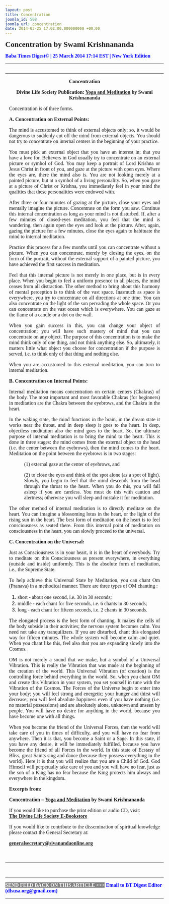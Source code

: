 ```yaml
---
layout: post
title: Concentration
joomla_id: 508
joomla_url: concentration
date: 2014-03-25 17:02:00.000000000 +00:00
---
```

<div>
<p style="margin-left: 0.5in; text-indent: -0.5in;"><span style="font-size: 18pt; font-family: book antiqua,palatino;"><strong>Concentration by Swami Krishnananda</strong></span></p>
</div>
<p style="text-align: justify;"><strong><span style="font-family: book antiqua,palatino; font-size: 12pt; color: #3366ff;"><span style="line-height: 115%;"><span style="color: #0000ff;">Baba Times Digest© | 25 March 2014 17:14 EST | New York Edition</span><br /></span></span></strong></p>
<hr />
<div>
<table align="left" cellpadding="0" cellspacing="0" vspace="0" hspace="0">
<tbody>
<tr>
<td style="padding: 0in 9pt;" align="left" valign="top">
<p style="text-align: center;" align="center"><span style="font-size: 12pt; font-family: book antiqua,palatino;"><strong>Concentration</strong></span></p>
<p style="text-align: center;" align="center"><span style="font-size: 12pt; font-family: book antiqua,palatino;"><strong>Divine Life Society Publication: </strong><a href="http://www.dlshq.org/messages/yogamed.htm#techniques"><strong>Yoga and Meditation</strong></a><strong> by Swami Krishnananda</strong></span></p>
<p style="text-align: justify;"><span style="font-size: 12pt; font-family: book antiqua,palatino;">Concentration is of three forms.</span></p>
<p style="text-align: justify;"><span style="font-size: 12pt; font-family: book antiqua,palatino;"><strong>A. Concentration on External Points:</strong></span></p>
<p style="text-align: justify;"><span style="font-size: 12pt; font-family: book antiqua,palatino;">The mind is accustomed to think of external objects only; so, it would be dangerous to suddenly cut off the mind from external objects. You should not try to concentrate on internal centers in the beginning of your practice.</span></p>
<p style="text-align: justify;"><span style="font-size: 12pt; font-family: book antiqua,palatino;">You must pick an external object that you have an interest in; that you have a love for. Believers in God usually try to concentrate on an external picture or symbol of God. You may keep a portrait of Lord Krishna or Jesus Christ in front of you, and gaze at the picture with open eyes. Where the eyes are, there the mind also is. You are not looking merely at a painted picture, but at a symbol of a living personality. So, when you gaze at a picture of Christ or Krishna, you immediately feel in your mind the qualities that these personalities were endowed with.</span></p>
<p style="text-align: justify;"><span style="font-size: 12pt; font-family: book antiqua,palatino;">After three or four minutes of gazing at the picture, close your eyes and mentally imagine the picture. Concentrate on the form you saw. Continue this internal concentration as long as your mind is not disturbed. If, after a few minutes of closed-eyes meditation, you feel that the mind is wandering, then again open the eyes and look at the picture. After, again, gazing the picture for a few minutes, close the eyes again to habituate the mind to internal meditation.</span></p>
<p style="text-align: justify;"><span style="font-size: 12pt; font-family: book antiqua,palatino;">Practice this process for a few months until you can concentrate without a picture. When you can concentrate, merely by closing the eyes, on the form of the portrait, without the external support of a painted picture, you have achieved the first success in meditation.</span></p>
<p style="text-align: justify;"><span style="font-size: 12pt; font-family: book antiqua,palatino;">Feel that this internal picture is not merely in one place, but is in every place. When you begin to feel a uniform presence in all places, the mind ceases from all distraction. The other method to bring about this harmony of mental perception is to think of the vast space. Inasmuch as space is everywhere, you try to concentrate on all directions at one time. You can also concentrate on the light of the sun pervading the whole space. Or you can concentrate on the vast ocean which is everywhere. You can gaze at the flame of a candle or a dot on the wall.</span></p>
<p style="text-align: justify;"><span style="font-size: 12pt; font-family: book antiqua,palatino;">When you gain success in this, you can change your object of concentration; you will have such mastery of mind that you can concentrate on any object. The purpose of this concentration is to make the mind think only of one thing, and not think anything else. So, ultimately, it matters little what object you choose for concentration if the purpose is served, i.e. to think only of that thing and nothing else.</span></p>
<p style="text-align: justify;"><span style="font-size: 12pt; font-family: book antiqua,palatino;">When you are accustomed to this external meditation, you can turn to internal meditation.</span></p>
<p style="text-align: justify;"><span style="font-size: 12pt; font-family: book antiqua,palatino;"><strong>B. Concentration on Internal Points:</strong></span></p>
<p style="text-align: justify;"><span style="font-size: 12pt; font-family: book antiqua,palatino;">Internal meditation means concentration on certain centers (Chakras) of the body. The most important and most favorable Chakras (for beginners) in meditation are the Chakra between the eyebrows, and the Chakra in the heart.</span></p>
<p style="text-align: justify;"><span style="font-size: 12pt; font-family: book antiqua,palatino;">In the waking state, the mind functions in the brain, in the dream state it works near the throat, and in deep sleep it goes to the heart. In deep, objectless meditation also the mind goes to the heart. So, the ultimate purpose of internal meditation is to bring the mind to the heart. This is done in three stages: the mind comes from the external object to the head (i.e. the center between the eyebrows), then the mind comes to the heart. Meditation on the point between the eyebrows is in two stages:</span></p>
<p style="text-align: justify; text-indent: 0.5in;"><span style="font-size: 12pt; font-family: book antiqua,palatino;">(1) external gaze at the center of eyebrows, and</span></p>
<p style="margin-left: 0.5in; text-align: justify;"><span style="font-size: 12pt; font-family: book antiqua,palatino;">(2) to close the eyes and think of the spot alone (as a spot of light). Slowly, you begin to feel that the mind descends from the head through the throat to the heart. When you do this, you will fall asleep if you are careless. You must do this with caution and alertness; otherwise you will sleep and mistake it for meditation.</span></p>
<p style="text-align: justify;"><span style="font-size: 12pt; font-family: book antiqua,palatino;">The other method of internal meditation is to directly meditate on the heart. You can imagine a blossoming lotus in the heart, or the light of the rising sun in the heart. The best form of meditation on the heart is to feel consciousness as seated there. From this internal point of meditation on consciousness in the heart, you can slowly proceed to the universal.</span></p>
<p style="text-align: justify;"><span style="font-size: 12pt; font-family: book antiqua,palatino;"><strong>C. Concentration on the Universal:</strong></span></p>
<p style="text-align: justify;"><span style="font-size: 12pt; font-family: book antiqua,palatino;">Just as Consciousness is in your heart, it is in the heart of everybody. Try to meditate on this Consciousness as present everywhere, in everything (outside and inside) uniformly. This is the absolute form of meditation, i.e., the Supreme State.</span></p>
<p style="text-align: justify;"><span style="font-size: 12pt; font-family: book antiqua,palatino;">To help achieve this Universal State by Meditation, you can chant Om (Pranava) in a methodical manner. There are three types of OM chanting :</span></p>
<ol>
<li><span style="font-size: 12pt; font-family: book antiqua,palatino;">short - about one second, i.e. 30 in 30 seconds;</span></li>
<li><span style="font-size: 12pt; font-family: book antiqua,palatino;">middle - each chant for five seconds, i.e. 6 chants in 30 seconds;</span></li>
<li><span style="font-size: 12pt; font-family: book antiqua,palatino;">long - each chant for fifteen seconds, i.e. 2 chants in 30 seconds.</span></li>
</ol>
<p style="text-align: justify;"><span style="font-size: 12pt; font-family: book antiqua,palatino;">The elongated process is the best form of chanting. It makes the cells of the body subside in their activities; the nervous system becomes calm. You need not take any tranquilizers. If you are disturbed, chant this elongated way for fifteen minutes. The whole system will become calm and quiet. When you chant like this, feel also that you are expanding slowly into the Cosmos.</span></p>
<p style="text-align: justify;"><span style="font-size: 12pt; font-family: book antiqua,palatino;">OM is not merely a sound that we make, but a symbol of a Universal Vibration. This is really the Vibration that was made at the beginning of the creation of the world. This Universal Vibration (of creation) is the controlling force behind everything in the world. So, when you chant OM and create this Vibration in your system, you set yourself in tune with the Vibration of the Cosmos. The Forces of the Universe begin to enter into your body; you will feel strong and energetic; your hunger and thirst will decrease; you will feel absolute happiness even if you have nothing (i.e. no material possessions) and are absolutely alone, unknown and unseen by people. You will have no desire for anything in the world, because you have become one with all things.</span></p>
<p style="text-align: justify;"><span style="font-size: 12pt; font-family: book antiqua,palatino;">When you become the friend of the Universal Forces, then the world will take care of you in times of difficulty, and you will have no fear from anywhere. Then it is that, you become a Saint or a Sage. In this state, if you have any desire, it will be immediately fulfilled, because you have become the friend of all Forces in the world. In this state of Ecstasy of Bliss, great Saints sing and dance (because they possess everything in the world). Here it is that you will realize that you are a Child of God. God Himself will perpetually take care of you and you will have no fear, just as the son of a King has no fear because the King protects him always and everywhere in the kingdom.</span></p>
<p><span style="font-size: 12pt; font-family: book antiqua,palatino;"><strong> Excerpts from:</strong></span></p>
<p><span style="font-size: 12pt; font-family: book antiqua,palatino;"><strong>Concentration –</strong> <a href="http://www.dlshq.org/messages/yogamed.htm#techniques"><strong>Yoga and Meditation</strong></a><strong> by Swami Krishnananda</strong></span></p>
<p style="text-align: justify;" align="center"><span style="font-size: 12pt; font-family: book antiqua,palatino;">If you would like to purchase the print edition or audio CD, visit: </span><br /><span style="font-size: 12pt; font-family: book antiqua,palatino;"> <a href="http://www.dlshq.org/cgi-bin/store/commerce.cgi?category=krishnananda&amp;cart_id=1394930528.401"><strong>The Divine Life Society E-Bookstore</strong></a></span></p>
<p style="text-align: justify;" align="center"><span style="font-size: 12pt; font-family: book antiqua,palatino;">If you would like to contribute to the dissemination of spiritual knowledge please contact the General Secretary at:</span></p>
<p style="text-align: justify;" align="center"><span style="font-size: 12pt; font-family: book antiqua,palatino;"><a href="mailto:generalsecretary@sivanandaonline.org"><strong></strong></a><strong><a href="mailto:generalsecretary@sivanandaonline.org">generalsecretary@sivanandaonline.org</a></strong></span><span><strong></strong></span></p>
<p>&nbsp;</p>
</td>
</tr>
</tbody>
</table>
</div>
<p>&nbsp;</p>
<hr />
<p><span style="font-family: book antiqua,palatino; font-size: 12pt;"><span style="color: #0000ff;"><span style="color: #0000ff;"><span style="font-size: 11pt; line-height: 115%; font-family: 'Book Antiqua','serif';"><strong><span style="font-family: book antiqua,palatino; font-size: 12pt; color: #3366ff;"><span style="line-height: 115%;"><span style="color: #000000;"><span style="background-color: #808080; color: #ffffff;">SEND FEED BACK ON THIS ARTICLE &gt;&gt;&gt;</span> <span style="color: #0000ff;"><span style="color: #0000ff;">Email to BT Digest Editor</span></span><a href="mailto:dlsusa.org@gmail.com?subject=DLS%20Posts"><span style="color: #0000ff;"><span style="color: #0000ff;"> </span></span></a><span style="color: #0000ff;"><span style="color: #0000ff;">(dlsusa.org@gmail.com)</span></span><a href="mailto:dlsusa.org@gmail.com?subject=DLS%20Posts"><span style="color: #0000ff;"><span style="color: #0000ff;"></span></span></a><br /></span></span></span></strong></span></span></span></span></p>
<hr />
<p>&nbsp;</p>
